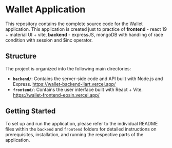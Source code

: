 # Wallet Application

This repository contains the complete source code for the Wallet application.
This application is created just to practice of **frontend** - react 19 + material UI + vite, **backend** -  expressJS, mongoDB with handling of race condition with session and $inc operator.

## Structure

The project is organized into the following main directories:

* **`backend/`**: Contains the server-side code and API built with Node.js and Express. https://wallet-backend-liart.vercel.app/
* **`frontend/`**: Contains the user interface built with React + Vite. https://wallet-frontend-eosin.vercel.app/

## Getting Started

To set up and run the application, please refer to the individual README files within the `backend` and `frontend` folders for detailed instructions on prerequisites, installation, and running the respective parts of the application.
